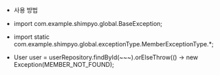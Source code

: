 * 사용 방법
* import com.example.shimpyo.global.BaseException;
* import static com.example.shimpyo.global.exceptionType.MemberExceptionType.*;


* User user = userRepository.findById(~~~).orElseThrow(() -> new Exception(MEMBER_NOT_FOUND);
